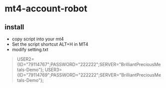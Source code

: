 # mt4-account-robot
## install
- copy script into your mt4
- Set the script shortcut ALT+H in MT4
- modify setting.txt

> USER2={ID="79114767";PASSWORD="222222";SERVER="BrilliantPreciousMetals-Demo"};
> USER3={ID="79114769";PASSWORD="222222";SERVER="BrilliantPreciousMetals-Demo"};

